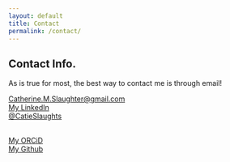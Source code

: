```yaml
---
layout: default
title: Contact
permalink: /contact/
---
```

## Contact Info.

As is true for most, the best way to contact me is through email!

<a href="mailto:catherine.m.slaughter@gmail.com"> <i class="fas fa-envelope"></i> Catherine.M.Slaughter@gmail.com</a>
<br><a href="https://www.linkedin.com/in/catherineslaughter" target="_blank"> <i class="fab fa-linkedin" ></i> My LinkedIn</a>
<br><a href="https://twitter.com/catieslaughts" target="_blank"> <i class="fab fa-twitter" ></i> @CatieSlaughts</a>


<br><a href="https://orcid.org/0000-0002-5752-3780" target="_blank"> <i class="fab fa-orcid"></i> My ORCiD</a>
<br><a href="https://github.com/CatieSlaughts" target="_blank"> <i class="fab fa-github" ></i> My Github</a>
